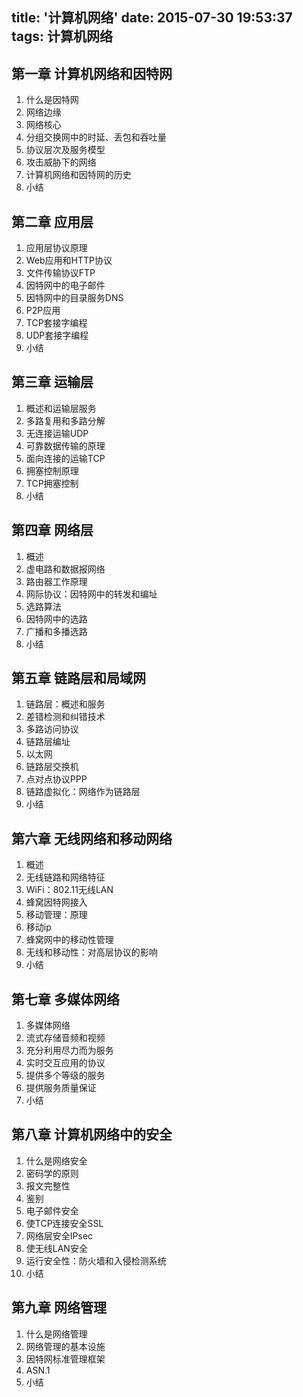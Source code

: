 title: '计算机网络'
date: 2015-07-30 19:53:37
tags: 计算机网络
---

## 第一章 计算机网络和因特网

 1. 什么是因特网
 2. 网络边缘
 3. 网络核心
 4. 分组交换网中的时延、丢包和吞吐量
 5. 协议层次及服务模型
 6. 攻击威胁下的网络
 7. 计算机网络和因特网的历史
 8. 小结
 
<!--more-->

## 第二章 应用层

 1. 应用层协议原理
 2. Web应用和HTTP协议
 3. 文件传输协议FTP
 4. 因特网中的电子邮件
 5. 因特网中的目录服务DNS
 6. P2P应用
 7. TCP套接字编程
 8. UDP套接字编程
 9. 小结
 

## 第三章 运输层

 1. 概述和运输层服务
 2. 多路复用和多路分解
 3. 无连接运输UDP
 4. 可靠数据传输的原理
 5. 面向连接的运输TCP
 6. 拥塞控制原理
 7. TCP拥塞控制
 8. 小结


## 第四章 网络层

 1. 概述
 2. 虚电路和数据报网络
 3. 路由器工作原理
 4. 网际协议：因特网中的转发和编址
 5. 选路算法
 6. 因特网中的选路
 7. 广播和多播选路
 8. 小结


## 第五章 链路层和局域网

 1. 链路层：概述和服务
 2. 差错检测和纠错技术
 3. 多路访问协议
 4. 链路层编址
 5. 以太网
 6. 链路层交换机
 7. 点对点协议PPP
 8. 链路虚拟化：网络作为链路层
 9. 小结


## 第六章 无线网络和移动网络

 1. 概述
 2. 无线链路和网络特征
 3. WiFi：802.11无线LAN
 4. 蜂窝因特网接入
 5. 移动管理：原理
 6. 移动ip
 7. 蜂窝网中的移动性管理
 8. 无线和移动性：对高层协议的影响
 9. 小结


## 第七章 多媒体网络

 1. 多媒体网络
 2. 流式存储音频和视频
 3. 充分利用尽力而为服务
 4. 实时交互应用的协议
 5. 提供多个等级的服务
 6. 提供服务质量保证
 7. 小结


## 第八章 计算机网络中的安全

 1. 什么是网络安全
 2. 密码学的原则
 3. 报文完整性
 4. 鉴别
 5. 电子邮件安全
 6. 使TCP连接安全SSL
 7. 网络层安全IPsec
 8. 使无线LAN安全
 9. 运行安全性：防火墙和入侵检测系统
 10. 小结


## 第九章 网络管理

 1. 什么是网络管理
 2. 网络管理的基本设施
 3. 因特网标准管理框架
 4. ASN.1
 5. 小结